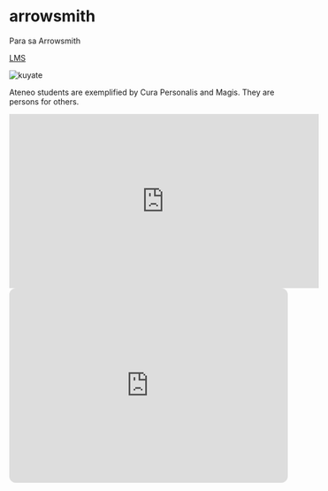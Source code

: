 # arrowsmith
Para sa Arrowsmith

[LMS](https://jhs.adnu.edu.ph)

![kuyate](https://jhs.adnu.edu.ph/pluginfile.php/1/theme_remui/section_html/942325426/welcomebg.png)

Ateneo students are exemplified by Cura Personalis and Magis. They are persons for others.

<iframe width="560" height="315" src="https://www.youtube.com/embed/25Cs__vdmII?si=6ID8MKExFVZxYpE-" title="YouTube video player" frameborder="0" allow="accelerometer; autoplay; clipboard-write; encrypted-media; gyroscope; picture-in-picture; web-share" allowfullscreen></iframe>


<iframe style="border-radius:12px" src="https://open.spotify.com/embed/playlist/37i9dQZF1DX0Yxoavh5qJV?utm_source=generator" width="100%" height="352" frameBorder="0" allowfullscreen="" allow="autoplay; clipboard-write; encrypted-media; fullscreen; picture-in-picture" loading="lazy"></iframe>

